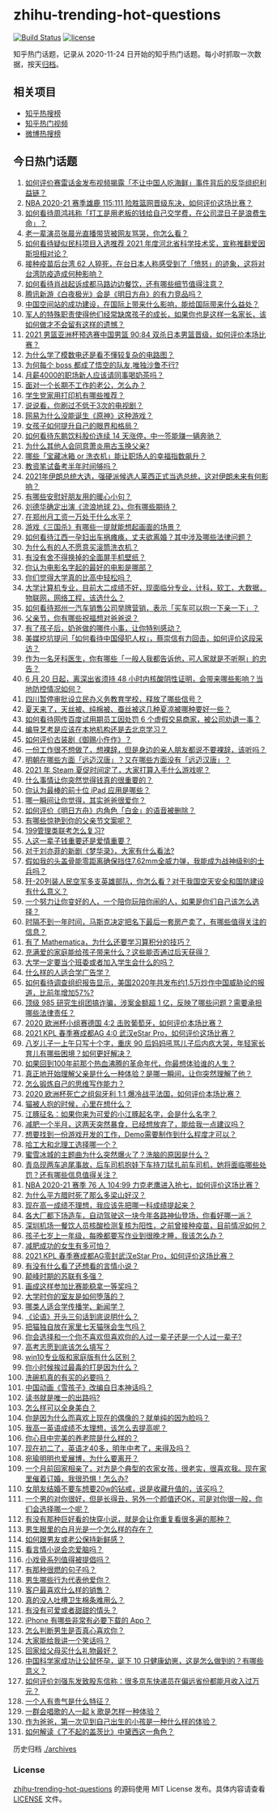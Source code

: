 # zhihu-trending-hot-questions

[![Build Status](https://github.com/justjavac/zhihu-trending-hot-questions/workflows/ci/badge.svg?branch=master)](https://github.com/justjavac/zhihu-trending-hot-questions/actions)
[![license](https://img.shields.io/github/license/justjavac/zhihu-trending-hot-questions)](https://github.com/justjavac/zhihu-trending-hot-questions/blob/master/LICENSE)

知乎热门话题，记录从 2020-11-24 日开始的知乎热门话题。每小时抓取一次数据，按天[归档](./archives)。

## 相关项目

- [知乎热搜榜](https://github.com/justjavac/zhihu-trending-top-search)
- [知乎热门视频](https://github.com/justjavac/zhihu-trending-hot-video)
- [微博热搜榜](https://github.com/justjavac/weibo-trending-hot-search)

## 今日热门话题

<!-- BEGIN -->
<!-- 最后更新时间 Sun Jun 20 2021 17:01:33 GMT+0800 (China Standard Time) -->

1. [如何评价赛雷话金发布视频揭露「不让中国人吃海鲜」事件背后的反华组织利益链？](https://www.zhihu.com/question/465827983)
2. [NBA 2020-21 赛季雄鹿 115:111
   险胜篮网晋级东决，如何评价这场比赛？](https://www.zhihu.com/question/466072954)
3. [如何看待周鸿祎称「打工是用老板的钱给自己交学费，在公司混日子是浪费生命」？](https://www.zhihu.com/question/465936066)
4. [老一辈演员张晨光直播带货被网友骂哭，你怎么看？](https://www.zhihu.com/question/465922667)
5. [如何看待疑似民科项目入选推荐 2021
   年度河北省科学技术奖，宣称推翻爱因斯坦相对论？](https://www.zhihu.com/question/465966475)
6. [接种疫苗后台湾 62
   人猝死，在台日本人称感受到了「愤怒」的迹象，这将对台湾防疫造成何种影响？](https://www.zhihu.com/question/466110239)
7. [如何看待肖战起诉成都马路边边餐饮，还有哪些细节值得注意？](https://www.zhihu.com/question/465777508)
8. [腾讯新游《白夜极光》会是《明日方舟》的有力竞品吗？](https://www.zhihu.com/question/465575252)
9. [中国空间站的成功建设，在国际上带来什么影响，能给国际带来什么益处？](https://www.zhihu.com/question/465703732)
10. [军人的特殊职责使得他们经常缺席孩子的成长，如果你也是这样一名家长，该如何做才不会留有这样的遗憾？](https://www.zhihu.com/question/462405175)
11. [2021 男篮亚洲杯预选赛中国男篮 90:84
    双杀日本男篮晋级，如何评价本场比赛？](https://www.zhihu.com/question/465993602)
12. [为什么学了模数电还是看不懂较复杂的电路图？](https://www.zhihu.com/question/432824969)
13. [为何每个 boss 都成了悟空的队友,唯独沙鲁不行?](https://www.zhihu.com/question/464605306)
14. [月薪4000的职场新人应该请同事喝奶茶吗？](https://www.zhihu.com/question/466090577)
15. [面对一个长期不工作的老公，怎么办？](https://www.zhihu.com/question/403831716)
16. [学生党家用打印机有哪些推荐？](https://www.zhihu.com/question/265997721)
17. [说说看，你刷过不低于3次的电视剧？](https://www.zhihu.com/question/457564696)
18. [网易为什么没能诞生《原神》这种游戏？](https://www.zhihu.com/question/462790812)
19. [女孩子如何提升自己的眼界和格局？](https://www.zhihu.com/question/443769667)
20. [如何看待东鹏饮料股价连续 14 天涨停，中一签能赚一辆奔驰？](https://www.zhihu.com/question/465492977)
21. [为什么其他人会同意萧炎用古玉换父亲?](https://www.zhihu.com/question/461293306)
22. [哪些「宝藏冰箱 or 洗衣机」能让职场人的幸福指数飙升？](https://www.zhihu.com/question/460520767)
23. [教资笔试备考半年时间够吗？](https://www.zhihu.com/question/460126171)
24. [2021年伊朗总统大选，强硬派候选人莱西正式当选总统，这对伊朗未来有何影响？](https://www.zhihu.com/question/465948308)
25. [有哪些安慰好朋友用的暖心小句？](https://www.zhihu.com/question/423693212)
26. [刘德华确定出演《流浪地球 2》，你有哪些期待？](https://www.zhihu.com/question/465932631)
27. [在郑州月工资一万处于什么水平？](https://www.zhihu.com/question/321818772)
28. [游戏《三国杀》有哪些一提就能想起画面的场景？](https://www.zhihu.com/question/464961456)
29. [如何看待江西一孕妇出车祸瘫痪，丈夫欲离婚？其中涉及哪些法律问题？](https://www.zhihu.com/question/465900205)
30. [为什么有的人不愿意买滚筒洗衣机？](https://www.zhihu.com/question/393287010)
31. [有没有舍不得换掉的全面屏手机壁纸？](https://www.zhihu.com/question/420662927)
32. [你认为电影名字起的最好的电影是哪部？](https://www.zhihu.com/question/464066501)
33. [你们觉得大学真的比高中轻松吗？](https://www.zhihu.com/question/460551661)
34. [大学计算机专业，目前大二成绩不好，现面临分专业，计科，软工，大数据，物联网，网络工程，该选什么？](https://www.zhihu.com/question/461632323)
35. [如何看待郑州一汽车销售公司举牌营销，表示「买车可以抱一下亲一下」？](https://www.zhihu.com/question/465898157)
36. [父亲节，你有哪些祝福想对爸爸说？](https://www.zhihu.com/question/464551221)
37. [有了孩子后，奶爸做的哪件小事，让你特别感动？](https://www.zhihu.com/question/464550144)
38. [美媒挖坑提问「如何看待中国侵犯人权」，蔡崇信有力回击，如何评价这段采访？](https://www.zhihu.com/question/465932695)
39. [作为一名牙科医生，你有哪些「一般人我都告诉他，可人家就是不听啊」的忠告？](https://www.zhihu.com/question/56477060)
40. [6 月 20 日起，离深出省须持 48
    小时内核酸阴性证明，会带来哪些影响？当地防控情况如何？](https://www.zhihu.com/question/466006647)
41. [四川暂停审批设立民办义务教育学校，释放了哪些信号？](https://www.zhihu.com/question/465529577)
42. [夏天来了，天丝被、纯棉被、蚕丝被这几种夏凉被哪种要好一些？](https://www.zhihu.com/question/29937440)
43. [如何看待网传百度试用期员工因处罚 6
    个虚假交易商家，被公司劝退一事？](https://www.zhihu.com/question/465745130)
44. [编导艺考是应该在本地机构还是去北京学习？](https://www.zhihu.com/question/457918712)
45. [如何评价古装剧《御赐小仵作》？](https://www.zhihu.com/question/457117887)
46. [一份工作很不想做了，想裸辞，但是身边的亲人朋友都说不要裸辞，该听吗？](https://www.zhihu.com/question/460590926)
47. [明朝在哪些方面「远迈汉唐」？又在哪些方面没有「远迈汉唐」？](https://www.zhihu.com/question/333489900)
48. [2021 年 Steam 夏促时间定了，大家打算入手什么游戏呢？](https://www.zhihu.com/question/456973633)
49. [什么事情让你突然觉得钱真的很重要的？](https://www.zhihu.com/question/462698824)
50. [你认为最棒的前十位 iPad 应用是哪些？](https://www.zhihu.com/question/34453138)
51. [哪一瞬间让你觉得，其实爸爸很爱你？](https://www.zhihu.com/question/465743920)
52. [如何评价《明日方舟》内角色「白金」的语音被删除？](https://www.zhihu.com/question/465970918)
53. [有哪些惊艳到你的父亲节文案呢？](https://www.zhihu.com/question/464228381)
54. [199管理类联考怎么复习?](https://www.zhihu.com/question/396397053)
55. [人这一辈子钱重要还是爱情重要？](https://www.zhihu.com/question/465525426)
56. [对于刘亦菲的新剧《梦华录》，大家有什么看法?](https://www.zhihu.com/question/463716425)
57. [假如我的头盖骨能零距离确保挡住7.62mm全威力弹，我能成为战神级别的士兵吗？](https://www.zhihu.com/question/444459120)
58. [歼-20列装人民空军多支英雄部队，你怎么看？对于我国空天安全和国防建设有什么意义？](https://www.zhihu.com/question/465781827)
59. [一个努力让你变好的人，一个陪你玩陪你闹的人，如果是你们自己该怎么选择？](https://www.zhihu.com/question/464726557)
60. [时隔不到一年时间，马斯克决定把名下最后一套房产卖了，有哪些值得关注的信息？](https://www.zhihu.com/question/465124442)
61. [有了 Mathematica，为什么还要学习算积分的技巧？](https://www.zhihu.com/question/465906679)
62. [充满爱的家庭能给孩子带来什么？这些能否通过后天获得？](https://www.zhihu.com/question/465547566)
63. [大学一定要当个班委或者加入学生会什么的吗？](https://www.zhihu.com/question/461953477)
64. [什么样的人适合学广告学？](https://www.zhihu.com/question/24114457)
65. [如何看待调查组织报告显示，美国2020年共发布约1.5万炒作中国威胁论的报道，比前年增加57%?](https://www.zhihu.com/question/465877952)
66. [顶级 985 研究生组团搞诈骗，涉案金额超 1
    亿，反映了哪些问题？需要承担哪些法律责任？](https://www.zhihu.com/question/465557339)
67. [2020 欧洲杯小组赛德国 4:2
    击败葡萄牙，如何评价本场比赛？](https://www.zhihu.com/question/466062228)
68. [2021 KPL 春季赛成都AG 4:0 武汉eStar
    Pro，如何评价这场比赛？](https://www.zhihu.com/question/466024468)
69. [八岁儿子一上午只写十个字，重庆 90
    后妈妈吼骂儿子后内疚大哭，年轻家长育儿有哪些困境？如何更好解决？](https://www.zhihu.com/question/465723069)
70. [如果回到100年前那个热血沸腾的革命年代，你最想体验谁的人生？](https://www.zhihu.com/question/460118166)
71. [真正地开始理解父亲是什么一种体验？是哪一瞬间，让你突然理解了他？](https://www.zhihu.com/question/47606616)
72. [怎么锻炼自己的思维写作能力？](https://www.zhihu.com/question/454559985)
73. [2020 欧洲杯死亡之组匈牙利 1:1
    爆冷战平法国，如何评价本场比赛？](https://www.zhihu.com/question/465967890)
74. [猫被人抱的时候，心里在想什么？](https://www.zhihu.com/question/463390158)
75. [江豚征名：如果你来为可爱的小江豚起名字，会是什么名字？](https://www.zhihu.com/question/465558759)
76. [减肥一个半月，这两天突然暴食，已经想放弃了，能给我一点建议吗？](https://www.zhihu.com/question/460226695)
77. [想要找到一份游戏开发的工作，Demo需要制作到什么程度才可以？](https://www.zhihu.com/question/458749690)
78. [哈工大和北理工选择哪一个？](https://www.zhihu.com/question/329076452)
79. [蜜雪冰城的主题曲为什么突然爆火了？洗脑的原因是什么？](https://www.zhihu.com/question/464996660)
80. [青岛现两车追尾事故，后车司机抱娃下车持刀猛扎前车司机，她将面临哪些处罚？还有哪些信息值得关注？](https://www.zhihu.com/question/465539331)
81. [NBA 2020-21 赛季 76 人 104:99
    力克老鹰进入抢七，如何评价这场比赛？](https://www.zhihu.com/question/465879543)
82. [为什么平方腊时死了那么多梁山好汉？](https://www.zhihu.com/question/459476694)
83. [现在高一成绩不理想，我应该先把哪一科成绩提起来？](https://www.zhihu.com/question/460555751)
84. [各大厂都下场造车，自动驾驶这一块今年各路神仙登场，你看好哪一派？](https://www.zhihu.com/question/449638288)
85. [深圳机场一餐饮人员核酸检测复核为阳性，之前曾接种疫苗，目前情况如何？](https://www.zhihu.com/question/465742318)
86. [孩子七岁上一年级，每晚都要写作业到很晚才睡，我该怎么办？](https://www.zhihu.com/question/453264257)
87. [减肥成功的女生有多可怕？](https://www.zhihu.com/question/286406704)
88. [2021 KPL 春季赛成都AG零封武汉eStar
    Pro，如何评价这场比赛？](https://www.zhihu.com/question/466022827)
89. [有没有什么看了还想看的言情小说？](https://www.zhihu.com/question/348095356)
90. [颠峰时期的苏联有多强？](https://www.zhihu.com/question/35905985)
91. [画成这样参加比赛能稳拿一等奖吗？](https://www.zhihu.com/question/460339045)
92. [大学时你的室友是如何堕落的？](https://www.zhihu.com/question/351402740)
93. [哪类人适合学传播学、新闻学？](https://www.zhihu.com/question/358819557)
94. [《论语》开头三句话到底说明什么？](https://www.zhihu.com/question/458542584)
95. [把猫独自放在家里七天猫咪会生气吗？](https://www.zhihu.com/question/297157565)
96. [你会选择和一个你不喜欢但喜欢你的人过一辈子还是一个人过一辈子?](https://www.zhihu.com/question/461105913)
97. [高考志愿到底该怎么填写？](https://www.zhihu.com/question/409122324)
98. [win10专业版和家庭版有什么区别？](https://www.zhihu.com/question/51633999)
99. [你小时候挨过最毒的打是因为什么？](https://www.zhihu.com/question/387847644)
100. [洗碗机真的有买的必要吗？](https://www.zhihu.com/question/460686191)
101. [中国动画《雪孩子》改编自日本神话吗？](https://www.zhihu.com/question/465234646)
102. [读书就是唯一的出路吗?](https://www.zhihu.com/question/461143396)
103. [怎么样可以全身美白？](https://www.zhihu.com/question/24969320)
104. [你是因为什么而喜欢上现在的偶像的？就单纯的因为脸吗？](https://www.zhihu.com/question/457095758)
105. [我高一英语成绩不太理想，该怎么去提高呢？](https://www.zhihu.com/question/463008113)
106. [你心目中完美的养老院是什么样的？](https://www.zhihu.com/question/403290284)
107. [现在初二了，英语才40多，明年中考了，来得及吗？](https://www.zhihu.com/question/463442997)
108. [宛瑜明明也爱展博，为什么要离开？](https://www.zhihu.com/question/443423809)
109. [一个月前回家相亲了，对方是个典型的农家女孩，很老实，很喜欢我。现在家里催着订婚，我很恐惧！怎么办?](https://www.zhihu.com/question/465677410)
110. [女朋友结婚不要车想要20w的钻戒，说是收藏升值的，该买吗？](https://www.zhihu.com/question/460481721)
111. [一个男的对你很好，但是长得丑，另外一个颜值还OK，可是对你很一般，你们会选择哪一个呢？](https://www.zhihu.com/question/463039719)
112. [有没有那种巨好看的快穿小说，就是会让你重复看很多遍的那种？](https://www.zhihu.com/question/384160568)
113. [男生眼里的白月光是一个怎么样的存在？](https://www.zhihu.com/question/277228908)
114. [如何跟男友或老公保持新鲜感？](https://www.zhihu.com/question/323121337)
115. [看言情小说会恋爱脑吗？](https://www.zhihu.com/question/459727415)
116. [小戏骨系列值得被提倡吗？](https://www.zhihu.com/question/354286546)
117. [有那种很燃的句子吗？](https://www.zhihu.com/question/457916101)
118. [男生哪些行为代表他爱你？](https://www.zhihu.com/question/460665781)
119. [客户最喜欢什么样的销售？](https://www.zhihu.com/question/379701960)
120. [真的没人吐槽卫生棉条难用么？](https://www.zhihu.com/question/300142490)
121. [有没有可爱或者甜甜的情头？](https://www.zhihu.com/question/391413854)
122. [iPhone 有哪些非常有必要下载的 App？](https://www.zhihu.com/question/28306141)
123. [怎么判断男生是否真心喜欢你？](https://www.zhihu.com/question/431695365)
124. [大家能给我讲一个笑话吗？](https://www.zhihu.com/question/464776360)
125. [回家给父母买什么礼物最好？](https://www.zhihu.com/question/19553791)
126. [中国科学家成功让公鼠怀孕，诞下 10
     只健康幼崽，这是怎么做到的？有哪些意义？](https://www.zhihu.com/question/465862552)
127. [如何评价刘强东发致股东信称：很多京东快递员在偏远省份都能月收入过万元？](https://www.zhihu.com/question/465738678)
128. [一个人有贵气是什么特征？](https://www.zhihu.com/question/61071183)
129. [一群会唱歌的人一起 k 歌是怎样一种体验？](https://www.zhihu.com/question/34563032)
130. [作为爸爸，第一次见到自己出生的小孩是一种什么样的体验？](https://www.zhihu.com/question/352453251)
131. [如何解读《了不起的盖茨比》中黛西这一角色？](https://www.zhihu.com/question/464349748)

<!-- END -->

历史归档 [./archives](./archives)

### License

[zhihu-trending-hot-questions](https://github.com/justjavac/zhihu-trending-hot-questions)
的源码使用 MIT License 发布。具体内容请查看 [LICENSE](./LICENSE) 文件。
